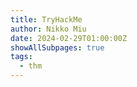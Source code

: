 ```yaml
---
title: TryHackMe
author: Nikko Miu
date: 2024-02-29T01:00:00Z
showAllSubpages: true
tags:
  - thm
---
```

